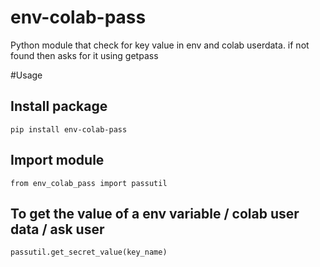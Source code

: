 # env-colab-pass
Python module that check for key value in env and colab userdata. if not found then asks for it using getpass

#Usage 

## Install package
```
pip install env-colab-pass
```

## Import module 
```
from env_colab_pass import passutil 
```

## To get the value of a env variable / colab user data / ask user 

```
passutil.get_secret_value(key_name)
```
